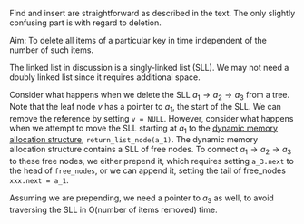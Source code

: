 Find and insert are straightforward as described in the text.
The only slightly confusing part is with regard to deletion.

Aim: To delete all items of a particular key in time independent of the number of such items.

The linked list in discussion is a singly-linked list (SLL). We may not need a doubly linked list since it requires additional space.

Consider what happens when we delete the SLL $a_1\rightarrow a_2 \rightarrow a_3$ from a tree. Note that the leaf node $v$ has a pointer to $a_1$, the start of the SLL. We can remove the reference by setting `v = NULL`. However, consider what happens when we attempt to move the SLL starting at $a_1$ to the [dynamic memory allocation structure](../elementary_data_structures/node_management.c), `return_list_node(a_1)`.
The dynamic memory allocation structure contains a SLL of free nodes. To connect $a_1\rightarrow a_2 \rightarrow a_3$ to these free nodes, we either prepend it, which requires setting `a_3.next` to the head of `free_nodes`, or we can append it, setting the tail of free_nodes `xxx.next = a_1`.

Assuming we are prepending, we need a pointer to $a_3$ as well, to avoid traversing the SLL in O(number of items removed) time. 
